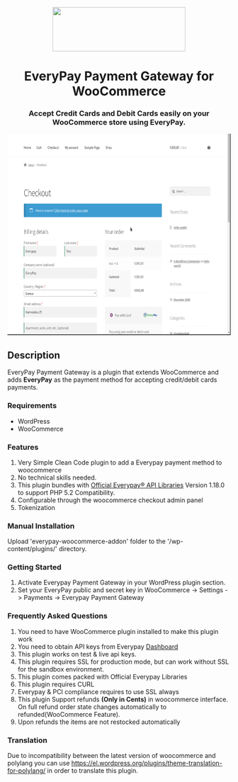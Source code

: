 <p align="center">
  <img align="center" src="https://www.everypay.gr/wp-content/uploads/2019/10/logo-221019.png" width="300" height="100"> 
</p>


<h1 align="center">EveryPay Payment Gateway for WooCommerce</h1>
<h3 align="center">Accept Credit Cards and Debit Cards easily on your WooCommerce store using EveryPay.</h3>

<p align="center">
  <img src="wp_org_assets/EverypayIframe.gif" width="700" height="455">
</p>

## Description

EveryPay Payment Gateway is a plugin that extends WooCommerce and adds **EveryPay** as the payment method for accepting credit/debit cards payments.


### Requirements
* WordPress
* WooCommerce


### Features
1. Very Simple Clean Code plugin to add a Everypay payment method to woocommerce
2. No technical skills needed.
3. This plugin bundles with <a href="https://github.com/everypay/everypay-php">Official Everypay® API Libraries</a> Version 1.18.0 to support PHP 5.2 Compatibility.
4. Configurable through the woocommerce checkout admin panel
5. Tokenization

### Manual Installation
Upload 'everypay-woocommerce-addon' folder to the '/wp-content/plugins/' directory.

### Getting Started

1. Activate Everypay Payment Gateway in your WordPress plugin section.
2. Set your EveryPay public and secret key in WooCommerce -> Settings -> Payments -> Everypay Payment Gateway


### Frequently Asked Questions

1. You need to have WooCommerce plugin installed to make this plugin work
2. You need to obtain API keys from Everypay <a href="https://dashboard.everypay.gr/">Dashboard</a>
3. This plugin works on test & live api keys.
4. This plugin requires SSL for production mode, but can work without SSL for the sandbox environment.
5. This plugin comes packed with Official Everypay Libraries
6. This plugin requires CURL
7. Everypay & PCI compliance requires to use SSL always
8. This plugin Support refunds **(Only in Cents)** in woocommerce interface. On full refund order state changes automatically to refunded(WooCommerce Feature).
9. Upon refunds the items are not restocked automatically
### Translation

Due to incompatibility between the latest version of woocommerce and polylang you can use https://el.wordpress.org/plugins/theme-translation-for-polylang/ in order to translate this plugin.
